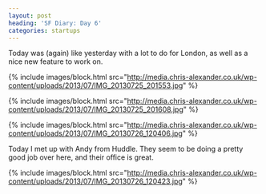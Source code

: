 ```yaml
---
layout: post
heading: 'SF Diary: Day 6'
categories: startups
---
```


Today was (again) like yesterday with a lot to do for London, as well as a nice new feature to work on.

{% include images/block.html src="http://media.chris-alexander.co.uk/wp-content/uploads/2013/07/IMG_20130725_201553.jpg" %}

{% include images/block.html src="http://media.chris-alexander.co.uk/wp-content/uploads/2013/07/IMG_20130725_201608.jpg" %}

{% include images/block.html src="http://media.chris-alexander.co.uk/wp-content/uploads/2013/07/IMG_20130726_120406.jpg" %}

Today I met up with Andy from Huddle. They seem to be doing a pretty good job over here, and their office is great.

 

{% include images/block.html src="http://media.chris-alexander.co.uk/wp-content/uploads/2013/07/IMG_20130726_120423.jpg" %}

 